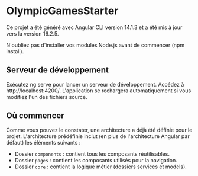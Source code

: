# OlympicGamesStarter

Ce projet a été généré avec Angular CLI version 14.1.3 et a été mis à jour vers la version 16.2.5.

N'oubliez pas d'installer vos modules Node.js avant de commencer (npm install).

## Serveur de développement

Exécutez ng serve pour lancer un serveur de développement. Accédez à http://localhost:4200/. L'application se rechargera automatiquement si vous modifiez l'un des fichiers source.

## Où commencer

Comme vous pouvez le constater, une architecture a déjà été définie pour le projet.
L'architecture prédéfinie inclut (en plus de l'architecture Angular par défaut) les éléments suivants :

- Dossier `components` : contient tous les composants réutilisables.
- Dossier `pages` : contient les composants utilisés pour la navigation.
- Dossier `core` : contient la logique métier (dossiers services et models).
